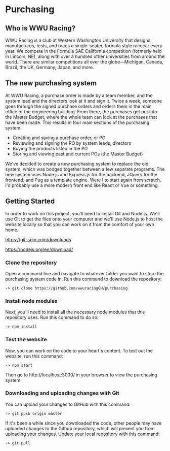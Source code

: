 # Purchasing

## Who is WWU Racing?

WWU Racing is a club at Western Washington University that designs, manufactures, tests, and races a single–seater, formula style racecar every year. We compete in the Formula SAE California competition (formerly held in Lincoln, NE), along with over a hundred other universities from around the world. There are similar competitions all over the globe—Michigan, Canada, Brazil, the UK, Germany, Japan, and more.

## The new purchasing system

At WWU Racing, a purchase order is made by a team member, and the system lead and the directors look at it and sign it. Twice a week, someone goes through the signed purchase orders and orders them in the main office of the engineering building. From there, the purchases get put into the Master Budget, where the whole team can look at the purchases that have been made. This results in four main sections of the purchasing system:

* Creating and saving a purchase order, or PO
* Reviewing and signing the PO by system leads, directors
* Buying the products listed in the PO
* Storing and viewing past and current POs (the Master Budget)

We've decided to create a new purchasing system to replace the old system, which was bodged together between a few separate programs. The new system uses Node.js and Express.js for the backend, JQuery for the frontend, and Pug as a template engine. Were I to start again from scratch, I'd probably use a more modern front end like React or Vue or something.

## Getting Started

In order to work on this project, you'll need to install Git and Node.js. We'll use Git to get the files onto your computer and we'll use Node.js to host the website locally so that you can work on it from the comfort of your own home.

https://git-scm.com/downloads

https://nodejs.org/en/download/

### Clone the repository

Open a command line and navigate to whatever folder you want to store the purchasing system code in. Run this command to download the repository:
```
-> git clone https://github.com/wwuracingGH/purchasing
```

### Install node modules

Next, you'll need to install all the necessary node modules that this repository uses. Run this command to do so:
```
-> npm install
```

### Test the website

Now, you can work on the code to your heart's content. To test out the website, run this command:
```
-> npm start
```
Then go to http://localhost:3000/ in your browser to view the purchasing system.

### Downloading and uploading changes with Git

You can upload your changes to GitHub with this command:
```
-> git push origin master
```

If it's been a while since you downloaded the code, other people may have uploaded changes to the Github repository, which will prevent you from uploading your changes. Update your local repository with this command:
```
-> git pull
```
